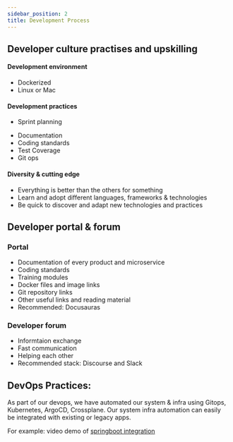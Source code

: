```yaml
---
sidebar_position: 2
title: Development Process
---
```


## Developer culture practises and upskilling

#### Development environment

- Dockerized
- Linux or Mac

#### Development practices

- Sprint planning
<!-- - Properly formatted issue/task creation [read more](/docs/faq#q5-what-is-our-development-process-and-quality-metrics) -->
- Documentation
- Coding standards
- Test Coverage
- Git ops

<!-- [read more](/docs/springboot-integration/intro#sdk-features-) -->

#### Diversity & cutting edge

- Everything is better than the others for something
- Learn and adopt different languages, frameworks & technologies
- Be quick to discover and adapt new technologies and practices

## Developer portal & forum

### Portal

- Documentation of every product and microservice
- Coding standards
- Training modules
- Docker files and image links
- Git repository links
- Other useful links and reading material
- Recommended: Docusauras

### Developer forum

- Informtaion exchange
- Fast communication
- Helping each other
- Recommended stack: Discourse and Slack

## DevOps Practices:

As part of our devops, we have automated our system & infra using Gitops, Kubernetes, ArgoCD, Crossplane.
Our system infra automation can easily be integrated with existing or legacy apps.

For example:
video demo of [springboot integration](https://drive.google.com/drive/folders/1xTFd6N7YteLLg3Hehx8tTn6aDhxgFpWn)
